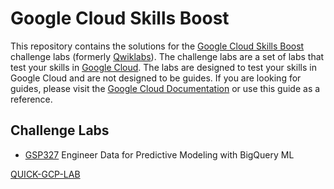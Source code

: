# Google Cloud Skills Boost


This repository contains the solutions for the [Google Cloud Skills Boost](https://www.cloudskillsboost.google/) challenge labs (formerly [Qwiklabs](https://go.qwiklabs.com/)). The challenge labs are a set of labs that test your skills in [Google Cloud](https://cloud.google.com/). The labs are designed to test your skills in Google Cloud and are not designed to be guides. If you are looking for guides, please visit the [Google Cloud Documentation](https://cloud.google.com/docs) or use this guide as a reference.

## Challenge Labs

- [GSP327](./Challenge%20Labs/GSP327.md) Engineer Data for Predictive Modeling with BigQuery ML


[QUICK-GCP-LAB](https://github.com/QUICK-GCP-LAB/2-Minutes-Labs-Solutions)
